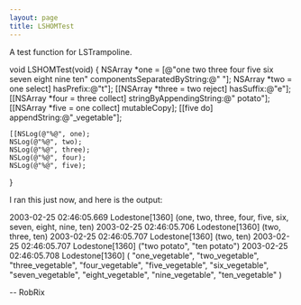 ```yaml
---
layout: page
title: LSHOMTest
---
```




A test function for LSTrampoline.

    
void LSHOMTest(void)
{
	NSArray *one = [@"one two three four five six seven eight nine ten" componentsSeparatedByString:@" "];
	NSArray *two = one select] hasPrefix:@"t"];
	[[NSArray *three = two reject] hasSuffix:@"e"];
	[[NSArray *four = three collect] stringByAppendingString:@" potato"];
	[[NSArray *five = one collect] mutableCopy];
	[[five do] appendString:@"_vegetable"];
	
	[[NSLog(@"%@", one);
	NSLog(@"%@", two);
	NSLog(@"%@", three);
	NSLog(@"%@", four);
	NSLog(@"%@", five);
}


I ran this just now, and here is the output:

    
2003-02-25 02:46:05.669 Lodestone[1360] (one, two, three, four, five, six, seven, eight, nine, ten)
2003-02-25 02:46:05.706 Lodestone[1360] (two, three, ten)
2003-02-25 02:46:05.707 Lodestone[1360] (two, ten)
2003-02-25 02:46:05.707 Lodestone[1360] ("two potato", "ten potato")
2003-02-25 02:46:05.708 Lodestone[1360] (
    "one_vegetable", 
    "two_vegetable", 
    "three_vegetable", 
    "four_vegetable", 
    "five_vegetable", 
    "six_vegetable", 
    "seven_vegetable", 
    "eight_vegetable", 
    "nine_vegetable", 
    "ten_vegetable"
)


-- RobRix

